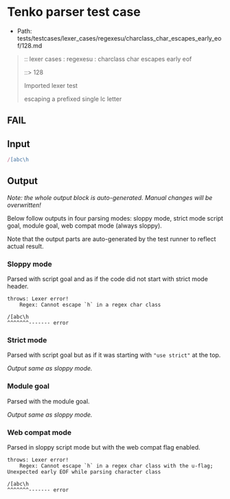 # Tenko parser test case

- Path: tests/testcases/lexer_cases/regexesu/charclass_char_escapes_early_eof/128.md

> :: lexer cases : regexesu : charclass char escapes early eof
>
> ::> 128
>
> Imported lexer test
>
> escaping a prefixed single lc letter

## FAIL

## Input

`````js
/[abc\h
`````

## Output

_Note: the whole output block is auto-generated. Manual changes will be overwritten!_

Below follow outputs in four parsing modes: sloppy mode, strict mode script goal, module goal, web compat mode (always sloppy).

Note that the output parts are auto-generated by the test runner to reflect actual result.

### Sloppy mode

Parsed with script goal and as if the code did not start with strict mode header.

`````
throws: Lexer error!
    Regex: Cannot escape `h` in a regex char class

/[abc\h
^^^^^^^------- error
`````

### Strict mode

Parsed with script goal but as if it was starting with `"use strict"` at the top.

_Output same as sloppy mode._

### Module goal

Parsed with the module goal.

_Output same as sloppy mode._

### Web compat mode

Parsed in sloppy script mode but with the web compat flag enabled.

`````
throws: Lexer error!
    Regex: Cannot escape `h` in a regex char class with the u-flag; Unexpected early EOF while parsing character class

/[abc\h
^^^^^^^------- error
`````

